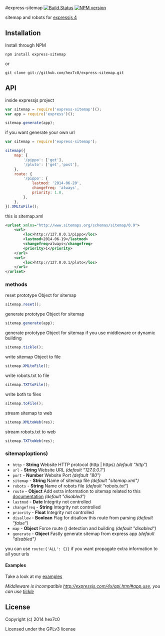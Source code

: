 #express-sitemap [![Build Status](https://travis-ci.org/hex7c0/express-sitemap.svg?branch=master)](https://travis-ci.org/hex7c0/express-sitemap) [![NPM version](https://badge.fury.io/js/express-sitemap.svg)](http://badge.fury.io/js/express-sitemap)

sitemap and robots for [expressjs 4](http://expressjs.com/)

## Installation

Install through NPM

```
npm install express-sitemap
```
or
```
git clone git://github.com/hex7c0/express-sitemap.git
```

## API

inside expressjs project
```js
var sitemap = require('express-sitemap')();
var app = require('express')();

sitemap.generate(app);
```

if you want generate your own url
```js
var sitemap = require('express-sitemap');

sitemap({
    map: {
        '/pippo': ['get'],
        '/pluto': ['get','post'],
    },
    route: {
        '/pippo': {
            lastmod: '2014-06-20',
            changefreq: 'always',
            priority: 1.0,
        },
    },
}).XMLtoFile();
```
this is sitemap.xml
```xml
<urlset xmlns="http://www.sitemaps.org/schemas/sitemap/0.9">
    <url>
        <loc>http://127.0.0.1/pippo</loc>
        <lastmod>2014-06-19</lastmod>
        <changefreq>always</changefreq>
        <priority>1</priority>
    </url>
    <url>
        <loc>http://127.0.0.1/pluto</loc>
    </url>
</urlset>
```

### methods

reset prototype Object for sitemap
```js
sitemap.reset();
```

generate prototype Object for sitemap
```js
sitemap.generate(app);
```

generate prototype Object for sitemap if you use middleware or dynamic building
```js
sitemap.tickle();
```

write sitemap Object to file
```js
sitemap.XMLtoFile();
```

write robots.txt to file
```js
sitemap.TXTtoFile();
```

write both to files
```js
sitemap.toFile();
```

stream sitemap to web
```js
sitemap.XMLtoWeb(res);
```

stream robots.txt to web
```js
sitemap.TXTtoWeb(res);
```

### sitemap(options)

 - `http` - **String** Website HTTP protocol (http | https) *(default "http")*
 - `url` - **String** Website URL *(default "127.0.0.1")*
 - `port` - **Number** Website Port *(default "80")*
 - `sitemap` - **String** Name of sitemap file *(default "sitemap.xml")*
 - `robots` - **String** Name of robots file *(default "robots.txt")*
 - `route` - **Object** Add extra information to sitemap related to this [documentation](http://www.sitemaps.org/protocol.html#xmlTagDefinitions) *(default "disabled")*
  - `lastmod` - **Date** Integrity not controlled
  - `changefreq` - **String** Integrity not controlled
  - `priority` - **Float** Integrity not controlled
  - `disallow` - **Boolean** Flag for disallow this route from parsing *(default "false")*
 - `map` - **Object** Force route (<loc>) detection and building *(default "disabled")*
 - `generate` - **Object** Fastly generate sitemap from express app *(default "disabled")*

you can use ```route:{'ALL': {}}``` if you want propagate extra information to all your urls

#### Examples

Take a look at my [examples](https://github.com/hex7c0/express-sitemap/tree/master/examples)

_Middleware is incompatible http://expressjs.com/4x/api.html#app.use, you can use [tickle](https://github.com/hex7c0/tickle)_

## License
Copyright (c) 2014 hex7c0

Licensed under the GPLv3 license
